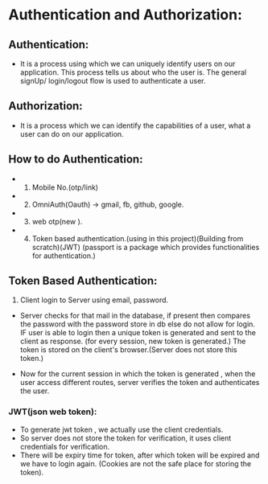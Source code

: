 # Authentication and Authorization: 
## Authentication: 
- It is a process using which we can uniquely identify users on our application. This process tells us about who the user is. The general signUp/ login/logout flow is used to authenticate a user.

## Authorization: 
- It is a process which we can identify the capabilities of a user, what a user can do on our application.

## How to do Authentication: 
- 1. Mobile No.(otp/link)
- 2. OmniAuth(Oauth) -> gmail, fb, github, google.
- 3. web otp(new ).
- 4. Token based authentication.(using in this project)(Building from scratch)(JWT)
(passport is a package which provides functionalities for authentication.)

## Token Based Authentication: 

1. Client login to Server using email, password. 
- Server checks for that mail in the database, if present then compares the password with the password store in db else do not allow for login. IF user is able to login then a unique token is generated and sent to the client as response.
(for every session, new token is generated.)
The token is stored on the client's browser.(Server does not store this token.)

- Now for the current session in which the token is generated , when the user access different routes, server verifies the token and authenticates the user.

### JWT(json web token): 
- To generate jwt token , we actually use the client credentials.
- So server does not store the token for verification, it uses client credentials for verification.
- There will be expiry time for token, after which token will be expired and we have to login again.
(Cookies are not the safe place for storing the token).